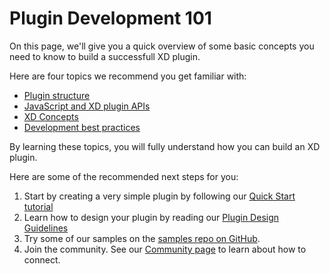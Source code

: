 # Plugin Development 101

On this page, we'll give you a quick overview of some basic concepts you need to know to build a successfull XD plugin.

Here are four topics we recommend you get familiar with:

* [Plugin structure](1-performance.md)
* [JavaScript and XD plugin APIs](2-scenegraph.md)
* [XD Concepts](3-network-io.md)
* [Development best practices](4-file-io.md)

By learning these topics, you will fully understand how you can build an XD plugin. 

Here are some of the recommended next steps for you:

1. Start by creating a very simple plugin by following our [Quick Start tutorial](./tutorials/quick-start/index.md)
1. Learn how to design your plugin by reading our [Plugin Design Guidelines](/plugin-design-guidelines/index.md)
1. Try some of our samples on the [samples repo on GitHub](https://github.com/AdobeXD/Plugin-Samples).
1. Join the community. See our [Community page](/community.md) to learn about how to connect.
